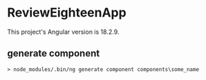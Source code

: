 # ReviewEighteenApp

This project's Angular version is 18.2.9.

## generate component
```
> node_modules/.bin/ng generate component components\some_name
```
